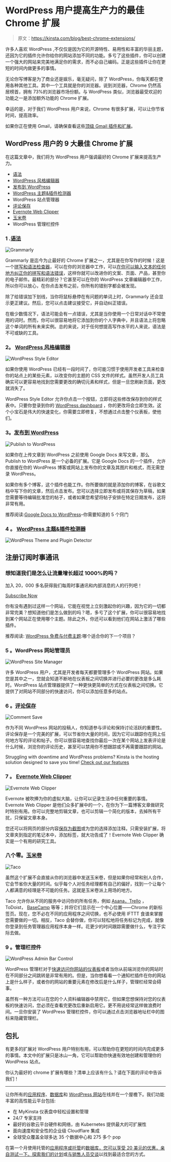 # WordPress 用户提高生产力的最佳 Chrome 扩展

> 原文：<https://kinsta.com/blog/best-chrome-extensions/>

许多人喜欢 WordPress ,不仅仅是因为它的开源特性、易用性和丰富的华丽主题，还因为它的插件允许你给你的网站添加不同的功能。多亏了这些插件，你可以创建一个强大的网站来完美地满足你的需求，而不必自己编码。正是这些插件让你在更短的时间内做更多的事情。

无论你写博客是为了商业还是娱乐，毫无疑问，除了 WordPress，你每天都在使用各种其他工具。其中一个工具就是你的浏览器。说到浏览器，Chrome 仍然高居榜首，拥有 73%的浏览器市场份额。与 WordPress 类似，浏览器最受欢迎的功能之一是添加额外功能的 Chrome 扩展。

幸运的是，对于我们 WordPress 用户来说，Chrome 有很多扩展，可以让你节省时间，提高效率。

如果你正在使用 Gmail，请确保查看这些[顶级 Gmail 插件和扩展](https://kinsta.com/blog/gmail-add-ons/)。

## WordPress 用户的 9 大最佳 Chrome 扩展

在这篇文章中，我们将为 WordPress 用户强调最好的 Chrome 扩展来提高生产力。

*   [语法](#grammarly)
*   [WordPress 风格编辑器](#wordpress-style-editor)
*   [发布到 WordPress](#publish-to-wordpress)
*   [WordPress 主题&插件检测器](#wp-themes-plugin-detector)
*   WordPress 站点管理器
*   [评论保存](#comment-save)
*   [Evernote Web Clipper](#evernote)
*   [玉米卷](#taco)
*   WordPress 管理栏控件

### 1 .[语法](https://chrome.google.com/webstore/detail/grammarly-for-chrome/kbfnbcaeplbcioakkpcpgfkobkghlhen?hl=en)

![Grammarly](img/c8a74436b8cc65ae49dd5b4a0416b1b4.png)

Grammarly 是迄今为止最好的 Chrome 扩展之一，尤其是在你写作的时候！这是一个[拼写和语法检查器](https://kinsta.com/blog/grammar-checker-tools/)，可以在你的浏览器中工作，可以[在你可以输入文本的任何地方纠正你的拼写和语法错误](https://kinsta.com/blog/proofreading-tips/)，这样你就可以改进你的文案、页面、产品，甚至你的电子邮件。最精彩的部分？它甚至可以在你的 WordPress 文章编辑器中工作，所以你可以放心，在你点击发布之前，你所有的错别字都会被发现。









除了给错误加下划线，当你将鼠标悬停在有问题的单词上时，Grammarly 还会显示更正建议。然后，您可以点击建议接受它，并自动纠正错误。

在极少数情况下，语法可能会有一点错误，尤其是当你使用一个日常对话中不常使用的词时。然而，你可以很容易地将它添加到你的个人字典中，并且语法上将忽略这个单词的所有未来实例。总的来说，对于任何想提高写作水平的人来说，语法是不可或缺的工具。

### 2。 [WordPress 风格编辑器](https://chrome.google.com/webstore/detail/wordpress-style-editor/bgdpllcnhcmpfcheafdhimpklhjoommn?hl=en)

![WordPress Style Editor](img/f5472d6cca441d204fcdbace2f9aefdb.png)

如果你使用 WordPress 已经有一段时间了，你可能习惯于使用开发者工具来检查你的站点上的某些元素，以改变你的主题的 CSS 文件的样式。虽然开发人员工具确实可以更容易地找到您需要更改的确切元素和样式，但是一旦您刷新页面，更改就消失了。

WordPress Style Editor 允许你点击一个按钮，立即将这些修改保存到你的样式表中。只要你登录到你的 [WordPress dashboard](https://kinsta.com/knowledgebase/wordpress-admin/) ，你的更改将会立即生效。这个小宝石是伟大的快速变化，你需要立即修复，不想通过点击整个仪表板，使他们。

### 3。[发布到 WordPress](https://chrome.google.com/webstore/detail/publish-to-wordpress/lllekagcmcimoimdjlchepfokgengccb?hl=en-US)

![Publish to WordPress](img/a22365944959cfe885011bc6e11102e6.png)

如果你在上传文章到 WordPress 之前使用 Google Docs 来写文章，那么 Publish to WordPress 是一个必备的扩展。它是 Google Docs 的一个插件，允许你直接在你的 WordPress 博客或网站上发布你的文章及其图片和格式，而无需登录 WordPress。

如果你有多个博客，这个插件也能工作。你所要做的就是添加你的博客，在谷歌文档中写下你的文章，然后点击发布。您可以选择立即发布或将其保存为草稿，如果您需要等待编辑批准您的帖子，或者如果您希望将帖子安排在特定日期发布，这将非常有用。

推荐阅读:[Google Docs to WordPress](https://kinsta.com/blog/google-docs-to-wordpress/)–你需要知道的 5 个窍门

### 4 。 [WordPress 主题&插件检测器](https://chrome.google.com/webstore/detail/wordpress-theme-and-plugi/jdflfokckhmchfpokjmpcoblghjngjja?hl=en)

![WordPress Theme and Plugin Detector](img/14b4f4db735a3e0d87cea9bc2b48960f.png)

## 注册订阅时事通讯



### 想知道我们是怎么让流量增长超过 1000%的吗？

加入 20，000 多名获得我们每周时事通讯和内部消息的人的行列吧！

[Subscribe Now](#newsletter)

你有没有遇到过这样一个网站，它能在视觉上立刻激起你的兴趣，因为它的一切都非常完美？想知道他们是怎么做到的吗？嗯，多亏了这个扩展，你可以很容易地找到某个网站正在使用哪个主题。除此之外，你还可以看到他们在网站上激活了哪些插件。

推荐阅读: [WordPress 免费与付费主题](https://kinsta.com/blog/wordpress-free-vs-paid-themes/):哪个适合你的下一个项目？

### 5 。WordPress 网站管理员

![WordPress Site Manager](img/0dd8ccd98ef688fbdf8701d34a24756f.png)

许多 WordPress 用户，尤其是开发者每天都要管理多个 WordPress 网站。如果您是其中之一，您就会知道不断地在仪表板之间切换并进行必要的更改是多么耗时。WordPress 站点管理器提供了一种更快更简单的方式在仪表板之间切换。它提供了对网站不同部分的快速访问，你可以添加任意多的站点。

### 6 。[评论保存](https://chrome.google.com/webstore/detail/comment-save/ndmcbhmmonjkclhmeidccodfhlifmmco?hl=en)

![Comment Save](img/07279650a7d17099f272bf220f17945b.png)

作为不同 WordPress 网站的投稿人，你知道参与评论和保持讨论活跃的重要性。评论保存是一个完美的扩展，可以节省你大量的时间，因为它可以跟踪你在网上任何地方写的评论和帖子。你可以很容易地查找你最后一次在某个网站上发表评论是什么时候，浏览你的评论历史，甚至可以禁用你不想跟踪或不再需要跟踪的网站。

Struggling with downtime and WordPress problems? Kinsta is the hosting solution designed to save you time! [Check out our features](https://kinsta.com/features/)

### 7 。 [Evernote Web Clipper](https://chrome.google.com/webstore/detail/evernote-web-clipper/pioclpoplcdbaefihamjohnefbikjilc?hl=en)

![Evernote Web Clipper](img/792e8cd24a8257d7979f0033b2c56416.png)

Evernote 被吹捧为你的虚拟大脑，让你可以记录生活中任何重要的事情。Evernote Web Clipper 是他们众多扩展中的一个，在你为下一篇博客文章做研究时特别有用。你可以完整地剪辑文章，也可以剪辑一个简化的版本，去掉所有干扰，只保留文章本身。

您还可以将网页的部分内容[保存为截图](https://kinsta.com/blog/how-to-screenshot-on-mac/)或为您的选择添加注释。只需安装扩展，将文章夹到指定的笔记本中，添加标签，就大功告成了！Evernote Web Clipper 确实是一个有用的研究工具。

### 八个零。[玉米卷](https://chrome.google.com/webstore/detail/taco/aogabobfbepcehdkbfagdflinolncebh?hl=en)

![Taco](img/cc64da775205925971127185312b8330.png)

虽然这个扩展不会直接从你的浏览器中发送玉米卷，但是如果你经常和别人合作，它会节省你大量的时间。似乎每个人对任务经理都有自己的偏好，找到一个让每个人都满意的经理是不可能的任务。这就是玉米卷派上用场的地方。

Taco 允许你从不同的服务中访问你的所有任务，例如 [Asana，Trello](https://kinsta.com/blog/trello-vs-asana/) ，ToDoist， [BaseCamp](https://kinsta.com/blog/trello-alternative/#3-basecamp) 等等；并将它们显示在一个中心位置——Chrome 的新标签页。现在，您不必在不同的应用程序之间切换，也不必使用 IFTTT 食谱来掌握您需要做的一切。相反，Taco 会替你做，你可以轻松地将任务标记为完成，就像你登录到任务管理器应用程序本身一样。花更少的时间跟踪需要做什么，专注于实际去做。

### 9 。管理栏控件

![WordPress Admin Bar Control](img/5e76c9ec4478f49d81e2b8f5a3b51581.png)

WordPress 管理栏对于[快速访问你网站的仪表板](https://kinsta.com/knowledgebase/wordpress-admin/)或者当你从前端浏览你的网站时在不同部分之间跳转是非常有用的。但是，当你想看看一个通知栏插件在你的网站上是什么样子，或者你的网站的重要元素在修改后是什么样子，管理栏经常会碍事。

虽然有一种方法可以在您的个人资料编辑器中禁用它，但如果您想保持对您的仪表板的快速访问，您必须在查看完更改后重新启用它。更不用说经常这样做浪费时间。一旦你安装了 WordPress 管理栏控件，你可以通过点击浏览器地址栏中的图标来隐藏管理栏。

## 包扎

有更多的扩展对 WordPress 用户特别有用，可以帮助你在更短的时间内完成更多的事情。本文中的扩展只是冰山一角，它可以帮助你快速有效地创建和管理你的 WordPress 站点。

你认为最好的 chrome 扩展有哪些？清单上应该有什么？请在下面的评论中告诉我们！

* * *

让你所有的[应用程序](https://kinsta.com/application-hosting/)、[数据库](https://kinsta.com/database-hosting/)和 [WordPress 网站](https://kinsta.com/wordpress-hosting/)在线并在一个屋檐下。我们功能丰富的高性能云平台包括:

*   在 MyKinsta 仪表盘中轻松设置和管理
*   24/7 专家支持
*   最好的谷歌云平台硬件和网络，由 Kubernetes 提供最大的可扩展性
*   面向速度和安全性的企业级 Cloudflare 集成
*   全球受众覆盖全球多达 35 个数据中心和 275 多个 pop

在第一个月使用托管的[应用程序或托管](https://kinsta.com/application-hosting/)的[数据库，您可以享受 20 美元的优惠，亲自测试一下。探索我们的](https://kinsta.com/database-hosting/)[计划](https://kinsta.com/plans/)或[与销售人员交谈](https://kinsta.com/contact-us/)以找到最适合您的方式。